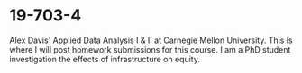 # 19-703-4
Alex Davis' Applied Data Analysis I &amp; II at Carnegie Mellon University.
This is where I will post homework submissions for this course.
I am a PhD student investigation the effects of infrastructure on equity.
